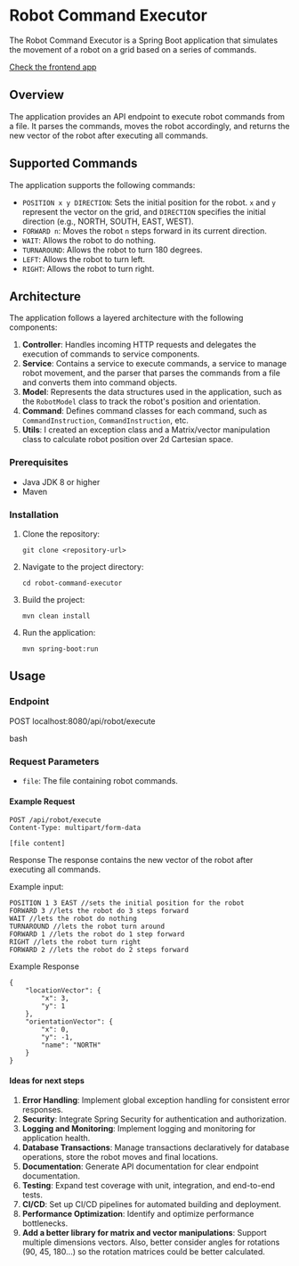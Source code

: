 # Robot Command Executor

The Robot Command Executor is a Spring Boot application that simulates the movement of a robot on a grid based on a series of commands.

[Check the frontend app](https://github.com/itaishalom/RobotAppFlutterFronend)

## Overview

The application provides an API endpoint to execute robot commands from a file. It parses the commands, moves the robot accordingly, and returns the new vector of the robot after executing all commands.

## Supported Commands

The application supports the following commands:

- `POSITION x y DIRECTION`: Sets the initial position for the robot. `x` and `y` represent the vector on the grid, and `DIRECTION` specifies the initial direction (e.g., NORTH, SOUTH, EAST, WEST).
- `FORWARD n`: Moves the robot `n` steps forward in its current direction.
- `WAIT`: Allows the robot to do nothing.
- `TURNAROUND`: Allows the robot to turn 180 degrees.
- `LEFT`: Allows the robot to turn left.
- `RIGHT`: Allows the robot to turn right.

## Architecture

The application follows a layered architecture with the following components:

1. **Controller**: Handles incoming HTTP requests and delegates the execution of commands to service components.
2. **Service**: Contains a service to execute commands, a service to manage robot movement, and the parser that parses the commands from a file and converts them into command objects.
3. **Model**: Represents the data structures used in the application, such as the `RobotModel` class to track the robot's position and orientation.
4. **Command**: Defines command classes for each command, such as `CommandInstruction`, `CommandInstruction`, etc.
5. **Utils**: I created an exception class and a Matrix/vector manipulation class to calculate robot position over 2d Cartesian space.
   
### Prerequisites

- Java JDK 8 or higher
- Maven

### Installation

1. Clone the repository:

    ```
    git clone <repository-url>
    ```

2. Navigate to the project directory:

    ```
    cd robot-command-executor
    ```

3. Build the project:

    ```
    mvn clean install
    ```

4. Run the application:

    ```
    mvn spring-boot:run
    ```

## Usage

### Endpoint

POST localhost:8080/api/robot/execute

bash

### Request Parameters

- `file`: The file containing robot commands.

#### Example Request

```http
POST /api/robot/execute
Content-Type: multipart/form-data

[file content]
```

Response
The response contains the new vector of the robot after executing all commands.

Example input:

```
POSITION 1 3 EAST //sets the initial position for the robot
FORWARD 3 //lets the robot do 3 steps forward
WAIT //lets the robot do nothing
TURNAROUND //lets the robot turn around
FORWARD 1 //lets the robot do 1 step forward
RIGHT //lets the robot turn right
FORWARD 2 //lets the robot do 2 steps forward
```

Example Response
```
{
    "locationVector": {
        "x": 3,
        "y": 1
    },
    "orientationVector": {
        "x": 0,
        "y": -1,
        "name": "NORTH"
    }
}
```
#### Ideas for next steps

1. **Error Handling**: Implement global exception handling for consistent error responses.
2. **Security**: Integrate Spring Security for authentication and authorization.
3. **Logging and Monitoring**: Implement logging and monitoring for application health.
4. **Database Transactions**: Manage transactions declaratively for database operations, store the robot moves and final locations.
5. **Documentation**: Generate API documentation for clear endpoint documentation.
6. **Testing**: Expand test coverage with unit, integration, and end-to-end tests.
7. **CI/CD**: Set up CI/CD pipelines for automated building and deployment.
8. **Performance Optimization**: Identify and optimize performance bottlenecks.
9. **Add a better library for matrix and vector manipulations**: Support multiple dimensions vectors.
Also, better consider angles for rotations (90, 45, 180...) so the rotation matrices could be better calculated.
